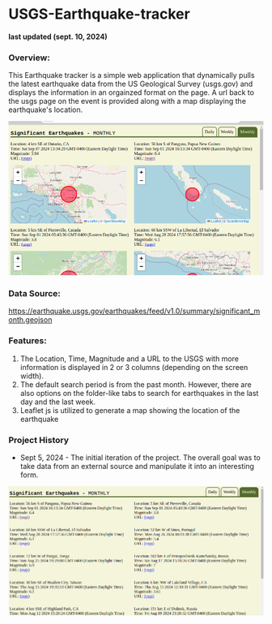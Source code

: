# USGS-Earthquake-tracker
__last updated (sept. 10, 2024)__

### Overview:
This Earthquake tracker is a simple web application that dynamically pulls the latest earthquake data from the US Geological Survey (usgs.gov) and displays the information in an orgainzed format on the page. A url back to the usgs page on the event is provided along with a map displaying the earthquake's location.

![Screenshot of the earthquake tracker application taken Sept 10, 2024](screenshot-sept10-24.png)

### Data Source: 
https://earthquake.usgs.gov/earthquakes/feed/v1.0/summary/significant_month.geojson

### Features:
1. The Location, Time, Magnitude and a URL to the USGS with more information is displayed in 2 or 3 columns (depending on the screen width). 
2. The default search period is from the past month. However, there are also options on the folder-like tabs to search for earthquakes in the last day and the last week.
3. Leaflet js is utilized to generate a map showing the location of the earthquake

### Project History

* Sept 5, 2024 - The initial iteration of the project. The overall goal was to take data from an external source and manipulate it into an interesting form.

![Screenshot of the earthquake tracker application taken Sept 5 2024](screenshot.png)